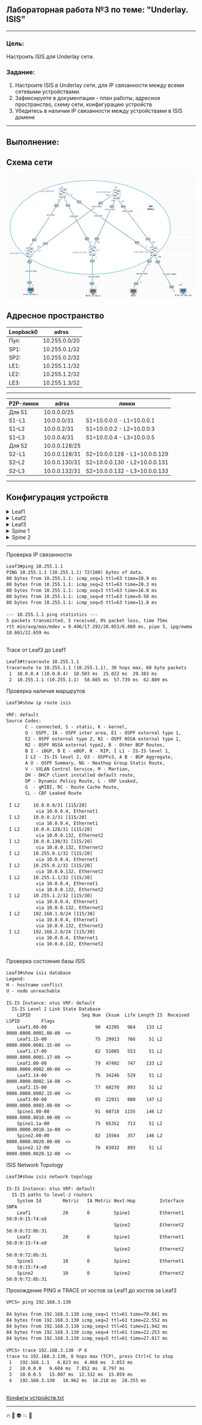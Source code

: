 ## Лабораторная работа №3 по теме: "Underlay. ISIS"
___
### Цель:
Настроить ISIS для Underlay сети.

### Задание:
1. Настроите ISIS в Underlay сети, для IP связанности между всеми сетевыми устройствами.
2. Зафиксируете в документации - план работы, адресное пространство, схему сети, конфигурацию устройств
3. Убедитесь в наличии IP связанности между устройствами в ISIS домене
___

## Выполнение:

## Схема сети
![Picture background](https://github.com/pablogovorov/repo_lab_otus/blob/main/labs/lab03/mytopology.jpg)


## Адресное пространство

| Loopback0 | adrss | 
------ | ------ |
Пул: | 10.255.0.0/20 |
SP1: | 10.255.0.1/32 | 
SP2: | 10.255.0.2/32 |
LE1: | 10.255.1.1/32 |
LE2: |10.255.1.2/32 |
LE3: |10.255.1.3/32 |

--------------------------

| P2P-линки | adrss | линки |
------ | ------ | ----- |
Для S1 | 10.0.0.0/25 |
S1-L1 | 10.0.0.0/31 | S1=10.0.0.0 - L1=10.0.0.1 |
S1–L2 | 10.0.0.2/31 | S1=10.0.0.2 - L2=10.0.0.3 |
S1–L3 | 10.0.0.4/31 | S1=10.0.0.4 - L3=10.0.0.5 |
Для S2 | 10.0.0.128/25 |
S2-L1 | 10.0.0.128/31 | S2=10.0.0.128 - L1=10.0.0.129 |
S2–L2 | 10.0.0.130/31 | S2=10.0.0.130 - L2=10.0.0.131 |
S2–L3 | 10.0.0.132/31 | S2=10.0.0.132 - L3=10.0.0.133|
-----------------------------

## Конфигурация устройств


<details> 

<summary> Leaf1 </summary>

```
!
no aaa root
!
no service interface inactive port-id allocation disabled
!
transceiver qsfp default-mode 4x10G
!
service routing protocols model multi-agent
!
hostname Leaf1
!
spanning-tree mode mstp
!
system l1
   unsupported speed action error
   unsupported error-correction action error
!
interface Ethernet1
   no switchport
   ip address 10.0.0.1/31
   isis enable otus
!
interface Ethernet2
   no switchport
   ip address 10.0.0.129/31
   isis enable otus
!
interface Ethernet3
   no switchport
   ip address 192.168.1.1/24
   isis enable otus
!
interface Ethernet4
!
interface Ethernet5
!
interface Ethernet6
!
interface Ethernet7
!
interface Ethernet8
!
interface Loopback0
   ip address 10.255.1.1/32
   isis enable otus
!
interface Management1
!
ip routing
!
router isis otus
   net 49.0001.0000.0000.0001.00
   is-type level-2
   !
   address-family ipv4 unicast
!
router multicast
   ipv4
      software-forwarding kernel
   !
   ipv6
      software-forwarding kernel
!
end


```
</details>
<details> 

<summary> Leaf2  </summary>

```
!
no aaa root
!
no service interface inactive port-id allocation disabled
!
transceiver qsfp default-mode 4x10G
!
service routing protocols model multi-agent
!
hostname Leaf2
!
spanning-tree mode mstp
!
system l1
   unsupported speed action error
   unsupported error-correction action error
!
interface Ethernet1
   no switchport
   ip address 10.0.0.3/31
   isis enable otus
!
interface Ethernet2
   no switchport
   ip address 10.0.0.131/31
   isis enable otus
!
interface Ethernet3
   no switchport
   ip address 192.168.2.1/24
   isis enable otus
!
interface Ethernet4
!
interface Ethernet5
!
interface Ethernet6
!
interface Ethernet7
!
interface Ethernet8
!
interface Loopback0
   ip address 10.255.1.2/32
   isis enable otus
!
interface Management1
!
ip routing
!
router isis otus
   net 49.0001.0000.0000.0002.00
   is-type level-2
   !
   address-family ipv4 unicast
!
router multicast
   ipv4
      software-forwarding kernel
   !
   ipv6
      software-forwarding kernel
!
end


```
</details>
<details> 

<summary> Leaf3 </summary>

```
!
no aaa root
!
no service interface inactive port-id allocation disabled
!
transceiver qsfp default-mode 4x10G
!
service routing protocols model multi-agent
!
hostname Leaf3
!
spanning-tree mode mstp
!
system l1
   unsupported speed action error
   unsupported error-correction action error
!
interface Ethernet1
   no switchport
   ip address 10.0.0.5/31
   isis enable otus
!
interface Ethernet2
   no switchport
   ip address 10.0.0.133/31
   isis enable otus
!
interface Ethernet3
   no switchport
   ip address 192.168.3.1/25
   isis enable otus
!
interface Ethernet4
   no switchport
   ip address 192.168.3.129/25
   isis enable otus
!
interface Ethernet5
!
interface Ethernet6
!
interface Ethernet7
!
interface Ethernet8
!
interface Loopback0
   ip address 10.255.1.3/32
   isis enable otus
!
interface Management1
!
ip routing
!
router isis otus
   net 49.0001.0000.0000.0003.00
   is-type level-2
   !
   address-family ipv4 unicast
!
router multicast
   ipv4
      software-forwarding kernel
   !
   ipv6
      software-forwarding kernel
!
end


```
</details>
<details> 
<summary> Spine 1 </summary>


```
!
no aaa root
!
no service interface inactive port-id allocation disabled
!
transceiver qsfp default-mode 4x10G
!
service routing protocols model multi-agent
!
hostname Spine1
!
spanning-tree mode mstp
!
system l1
   unsupported speed action error
   unsupported error-correction action error
!
interface Ethernet1
   no switchport
   ip address 10.0.0.0/31
   isis enable otus
!
interface Ethernet2
   no switchport
   ip address 10.0.0.2/31
   isis enable otus
!
interface Ethernet3
   no switchport
   ip address 10.0.0.4/31
   isis enable otus
!
interface Ethernet4
!
interface Ethernet5
!
interface Ethernet6
!
interface Ethernet7
!
interface Ethernet8
!
interface Loopback0
   ip address 10.255.0.1/32
   isis enable otus
!
interface Management1
!
ip routing
!
router isis otus
   net 49.0001.0000.0000.0010.00
   is-type level-2
   !
   address-family ipv4 unicast
!
router multicast
   ipv4
      software-forwarding kernel
   !
   ipv6
      software-forwarding kernel
!
end

```
</details>
<details> 
<summary> Spine 2 </summary>


```
!
no aaa root
!
no service interface inactive port-id allocation disabled
!
transceiver qsfp default-mode 4x10G
!
service routing protocols model multi-agent
!
hostname Spine2
!
spanning-tree mode mstp
!
system l1
   unsupported speed action error
   unsupported error-correction action error
!
interface Ethernet1
   no switchport
   ip address 10.0.0.128/31
   isis enable otus
!
interface Ethernet2
   no switchport
   ip address 10.0.0.130/31
   isis enable otus
!
interface Ethernet3
   no switchport
   ip address 10.0.0.132/31
   isis enable otus
!
interface Ethernet4
!
interface Ethernet5
!
interface Ethernet6
!
interface Ethernet7
!
interface Ethernet8
!
interface Loopback0
   ip address 10.255.0.2/32
   isis enable otus
!
interface Management1
!
ip routing
!
router isis otus
   net 49.0001.0000.0000.0020.00
   is-type level-2
   !
   address-family ipv4 unicast
!
router multicast
   ipv4
      software-forwarding kernel
   !
   ipv6
      software-forwarding kernel
!
end


```
</details>

------------------------------------

Проверка IP связанности 
```
Leaf3#ping 10.255.1.1
PING 10.255.1.1 (10.255.1.1) 72(100) bytes of data.
80 bytes from 10.255.1.1: icmp_seq=1 ttl=63 time=28.9 ms
80 bytes from 10.255.1.1: icmp_seq=2 ttl=63 time=20.3 ms
80 bytes from 10.255.1.1: icmp_seq=3 ttl=63 time=16.0 ms
80 bytes from 10.255.1.1: icmp_seq=4 ttl=63 time=9.50 ms
80 bytes from 10.255.1.1: icmp_seq=5 ttl=63 time=11.8 ms

--- 10.255.1.1 ping statistics ---
5 packets transmitted, 5 received, 0% packet loss, time 75ms
rtt min/avg/max/mdev = 9.496/17.292/28.853/6.860 ms, pipe 3, ipg/ewma 18.661/22.659 ms


```
Trace от Leaf3 до Leaf1
```
Leaf3#traceroute 10.255.1.1
traceroute to 10.255.1.1 (10.255.1.1), 30 hops max, 60 byte packets
 1  10.0.0.4 (10.0.0.4)  18.503 ms  25.022 ms  29.383 ms
 2  10.255.1.1 (10.255.1.1)  58.665 ms  57.739 ms  62.889 ms

```

Проверка наличия маршрутов

```
Leaf3#show ip route isis

VRF: default
Source Codes:
       C - connected, S - static, K - kernel,
       O - OSPF, IA - OSPF inter area, E1 - OSPF external type 1,
       E2 - OSPF external type 2, N1 - OSPF NSSA external type 1,
       N2 - OSPF NSSA external type2, B - Other BGP Routes,
       B I - iBGP, B E - eBGP, R - RIP, I L1 - IS-IS level 1,
       I L2 - IS-IS level 2, O3 - OSPFv3, A B - BGP Aggregate,
       A O - OSPF Summary, NG - Nexthop Group Static Route,
       V - VXLAN Control Service, M - Martian,
       DH - DHCP client installed default route,
       DP - Dynamic Policy Route, L - VRF Leaked,
       G  - gRIBI, RC - Route Cache Route,
       CL - CBF Leaked Route

 I L2     10.0.0.0/31 [115/20]
           via 10.0.0.4, Ethernet1
 I L2     10.0.0.2/31 [115/20]
           via 10.0.0.4, Ethernet1
 I L2     10.0.0.128/31 [115/20]
           via 10.0.0.132, Ethernet2
 I L2     10.0.0.130/31 [115/20]
           via 10.0.0.132, Ethernet2
 I L2     10.255.0.1/32 [115/20]
           via 10.0.0.4, Ethernet1
 I L2     10.255.0.2/32 [115/20]
           via 10.0.0.132, Ethernet2
 I L2     10.255.1.1/32 [115/30]
           via 10.0.0.4, Ethernet1
           via 10.0.0.132, Ethernet2
 I L2     10.255.1.2/32 [115/30]
           via 10.0.0.4, Ethernet1
           via 10.0.0.132, Ethernet2
 I L2     192.168.1.0/24 [115/30]
           via 10.0.0.4, Ethernet1
           via 10.0.0.132, Ethernet2
 I L2     192.168.2.0/24 [115/30]
           via 10.0.0.4, Ethernet1
           via 10.0.0.132, Ethernet2


```

Проверка состояния базы ISIS

```
Leaf3#show isis database
Legend:
H - hostname conflict
U - node unreachable

IS-IS Instance: otus VRF: default
  IS-IS Level 2 Link State Database
    LSPID                   Seq Num  Cksum  Life Length IS  Received LSPID        Flags
    Leaf1.00-00                  90  42395   964    133 L2  0000.0000.0001.00-00  <>
    Leaf1.15-00                  75  29913   766     51 L2  0000.0000.0001.15-00  <>
    Leaf1.17-00                  82  51085   553     51 L2  0000.0000.0001.17-00  <>
    Leaf2.00-00                  79  47492   747    133 L2  0000.0000.0002.00-00  <>
    Leaf2.14-00                  76  34246   529     51 L2  0000.0000.0002.14-00  <>
    Leaf2.15-00                  77  60270   893     51 L2  0000.0000.0002.15-00  <>
    Leaf3.00-00                  85  22931   880    147 L2  0000.0000.0003.00-00  <>
    Spine1.00-00                 91  60718  1155    146 L2  0000.0000.0010.00-00  <>
    Spine1.1a-00                 75  65352   713     51 L2  0000.0000.0010.1a-00  <>
    Spine2.00-00                 82  15564   357    146 L2  0000.0000.0020.00-00  <>
    Spine2.12-00                 76  63032   893     51 L2  0000.0000.0020.12-00  <>
```
ISIS Network Topology 

```
Leaf3#show isis network topology

IS-IS Instance: otus VRF: default
  IS-IS paths to level-2 routers
    System Id        Metric   IA Metric Next-Hop         Interface                SNPA
    Leaf1            20       0         Spine1           Ethernet1                50:0:0:15:f4:e8
                                        Spine2           Ethernet2                50:0:0:72:8b:31
    Leaf2            20       0         Spine1           Ethernet1                50:0:0:15:f4:e8
                                        Spine2           Ethernet2                50:0:0:72:8b:31
    Spine1           10       0         Spine1           Ethernet1                50:0:0:15:f4:e8
    Spine2           10       0         Spine2           Ethernet2                50:0:0:72:8b:31

```
Прохождение PING и TRACE от хостов за Leaf1 до хостов за Leaf3

```
VPCS> ping 192.168.3.130

84 bytes from 192.168.3.130 icmp_seq=1 ttl=61 time=70.841 ms
84 bytes from 192.168.3.130 icmp_seq=2 ttl=61 time=22.552 ms
84 bytes from 192.168.3.130 icmp_seq=3 ttl=61 time=21.942 ms
84 bytes from 192.168.3.130 icmp_seq=4 ttl=61 time=22.253 ms
84 bytes from 192.168.3.130 icmp_seq=5 ttl=61 time=27.817 ms

VPCS> trace 192.168.3.130 -P 6
trace to 192.168.3.130, 8 hops max (TCP), press Ctrl+C to stop
 1   192.168.1.1   6.823 ms  4.068 ms  3.053 ms
 2   10.0.0.0   9.604 ms  7.852 ms  8.797 ms
 3   10.0.0.5   15.007 ms  12.332 ms  15.059 ms
 4   192.168.3.130   18.962 ms  18.218 ms  28.355 ms


```



 [Конфиги устройств.txt](/labs/lab03/configs)
_______________________
:fire: :star2: :alien: :boom: :metal: 
